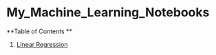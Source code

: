 # My_Machine_Learning_Notebooks


**Table of Contents **

1. [Linear Regression](https://github.com/kevinprinsloo/My_Machine_Learning_Notebooks/tree/master/Linear_Regression)
